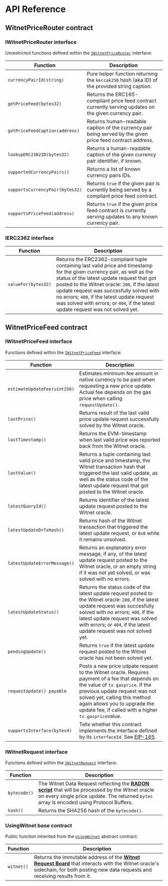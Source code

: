 # API Reference

## WitnetPriceRouter contract

### IWitnetPriceRouter interface

Unrestricted functions defined within the [`IWitnetPriceRouter`](https://github.com/witnet/witnet-solidity-bridge/blob/master/contracts/interfaces/IWitnetPriceRouter.sol) interface:

| **Function**                    | **Description**                                                                                            |
| ------------------------------- | ---------------------------------------------------------------------------------------------------------- |
| `currencyPairId(string)`        | Pure helper function returning the `keccak256` hash (aka ID) of the provided string caption.               |
| `getPriceFeed(bytes32)`         | Returns the ERC165-compliant price feed contract currently serving updates on the given currency pair.     |
| `getPriceFeedCaption(address)`  | Returns human-readable caption of the currency pair being served by the given price feed contract address. |
| `lookupERC2362ID(bytes32)`      | Returns a human-readable caption of the given currency pair identifier, if known.                          |
| `supportedCurrencyPairs()`      | Returns a list of known currency pairs IDs.                                                                |
| `supportsCurrencyPair(bytes32)` | Returns `true` if the given pair is currently being served by a compliant price feed contract.             |
| `supportsPriceFeed(address)`    | Returns `true` if the given price feed contract is currently serving updates to any known currency pair.   |

### IERC2362 interface

| **Function**        | **Description**                                                                                                                                                                                                                                                                                                                                                                                       |
| ------------------- | ----------------------------------------------------------------------------------------------------------------------------------------------------------------------------------------------------------------------------------------------------------------------------------------------------------------------------------------------------------------------------------------------------- |
| `valueFor(bytes32)` | Returns the ERC2362-compliant tuple containing last valid price and timestamp for the given currency pair, as well as the status of the latest update request that got posted to the Witnet oracle: `200`, if the latest update request was succesfully solved with no errors; `400`, if the latest update request was solved with errors; or `404`, if the latest update request was not solved yet. |

## WitnetPriceFeed contract

### IWitnetPriceFeed interface

Functions defined within the [`IWitnetPriceFeed`](https://github.com/witnet/witnet-solidity-bridge/blob/master/contracts/interfaces/IWitnetPriceFeed.sol) interface:

| **Function**                 | **Description**                                                                                                                                                                                                                                                                             |
| ---------------------------- | ------------------------------------------------------------------------------------------------------------------------------------------------------------------------------------------------------------------------------------------------------------------------------------------- |
| `estimateUpdateFee(uint256)` | Estimates minimum fee amount in native currency to be paid when requesting a new price update. Actual fee depends on the gas price when calling `requestUpdate()`.                                                                                                                          |
| `lastPrice()`                | Returns result of the last valid price update request successfully solved by the Witnet oracle.                                                                                                                                                                                             |
| `lastTimestamp()`            | Returns the EVM-timestamp when last valid price was reported back from the Witnet oracle.                                                                                                                                                                                                   |
| `lastValue()`                | Returns a tuple containing last valid price and timestamp, the Witnet transaction hash that triggered the last valid update, as well as the status code of the latest update request that got posted to the Witnet oracle.                                                                  |
| `latestQueryId()`            | Returns identifier of the latest update request posted to the Witnet oracle.                                                                                                                                                                                                                |
| `latestUpdateDrTxHash()`     | Returns hash of the Witnet transaction that triggered the latest update request, or `0x0` while it remains unsolved.                                                                                                                                                                        |
| `latestUpdateErrorMessage()` | Returns an explanatory error message, if any, of the latest update request posted to the Witnet oracle, or an empty string if it was not yet solved, or was solved with no errors.                                                                                                          |
| `latestUpdateStatus()`       | Returns the status code of the latest update request posted to the Witnet oracle: `200`, if the latest update request was succesfully solved with no errors; `400`, if the latest update request was solved with errors; or `404`, if the latest update request was not solved yet.         |
| `pendingUpdate()`            | Returns `true` if the latest update request posted to the Witnet oracle has not been solved yet.                                                                                                                                                                                            |
| `requestUpdate() payable`    | Posts a new price udpate request to the Witnet oracle. Requires payment of a fee that depends on the value of `tx.gasprice`. If the previous update request was not solved yet, calling this method again allows you to upgrade the update fee, if called with a higher `tx.gasprice`value. |
| `supportsInterface(bytes4)`  | Tells whether this contract implements the interface defined by its `interfaceId`. See [EIP-165](https://eips.ethereum.org/EIPS/eip-165#how-interfaces-are-identified).                                                                                                                     |

### IWitnetRequest interface

Functions defined within the [`IWitnetRequest`](https://github.com/witnet/witnet-solidity-bridge/blob/master/contracts/interfaces/IWitnetRequest.sol) interface:

| **Function** | **Description**                                                                                                                                                                                                                                      |
| ------------ | ---------------------------------------------------------------------------------------------------------------------------------------------------------------------------------------------------------------------------------------------------- |
| `bytecode()` | The Witnet Data Request reflecting the [**RADON script**](../apis-and-http-get-post-oracle/api-reference.md) that will be processed by the Witnet oracle on every single price update. The returned `bytes` array is encoded using Protocol Buffers. |
| `hash()`     | Returns the SHA256 hash of the `bytecode()`.                                                                                                                                                                                                         |

### UsingWitnet base contract

Public function inherited from the [`UsingWitnet`](https://github.com/witnet/witnet-solidity-bridge/blob/master/contracts/UsingWitnet.sol) abstract contract:

| **Function** | **Description**                                                                                                                                                                                                                                |
| ------------ | ---------------------------------------------------------------------------------------------------------------------------------------------------------------------------------------------------------------------------------------------- |
| `witnet()`   | Returns the immutable address of the [**Witnet Request Board**](../apis-and-http-get-post-oracle/witnet-request-board.md) that interacts with the Witnet oracle's sidechain, for both posting new data requests and receiving results from it. |
